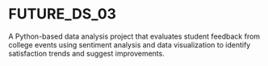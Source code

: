# FUTURE_DS_03
A Python-based data analysis project that evaluates student feedback from college events using sentiment analysis and data visualization to identify satisfaction trends and suggest improvements.
